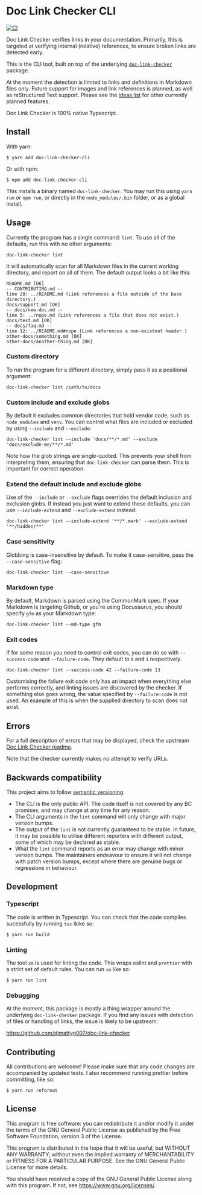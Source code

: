 # Doc Link Checker CLI

[![CI](https://github.com/djmattyg007/doc-link-checker-cli/actions/workflows/ci.yml/badge.svg?branch=main)](https://github.com/djmattyg007/doc-link-checker-cli/actions/workflows/ci.yml)

Doc Link Checker verifies links in your documentation. Primarily, this is targeted at verifying
internal (relative) references, to ensure broken links are detected early.

This is the CLI tool, built on top of the underlying [`doc-link-checker`](https://github.com/djmattyg007/doc-link-checker) package.

At the moment the detection is limited to links and definitions in Markdown files only. Future
support for images and link references is planned, as well as reStructured Text support. Please
see the [ideas list](./ideas.txt) for other currently planned features.

Doc Link Checker is 100% native Typescript.

## Install

With yarn:

```
$ yarn add doc-link-checker-cli
```

Or with npm:

```
$ npm add doc-link-checker-cli
```

This installs a binary named `doc-link-checker`. You may run this using `yarn run` or `npm run`, or directly in the `node_modules/.bin` folder, or as a global install.

## Usage

Currently the program has a single command: `lint`. To use all of the defaults, run this with no
other arguments:

```
doc-link-checker lint
```

It will automatically scan for all Markdown files in the current working directory, and report on
all of them. The default output looks a bit like this:

```
README.md [OK]
-- CONTRIBUTING.md --
line 20: ../README.md (Link references a file outside of the base directory.)
docs/support.md [OK]
-- docs/new-doc.md --
line 5: ../nope.md (Link references a file that does not exist.)
docs/test.md [OK]
-- docs/faq.md --
line 12: ../README.md#nope (Link references a non-existent header.)
other-docs/something.md [OK]
other-docs/another-thing.md [OK]
```

### Custom directory

To run the program for a different directory, simply pass it as a positional argument:

```
doc-link-checker lint /path/to/docs
```

### Custom include and exclude globs

By default it excludes common directories that hold vendor code, such as `node_modules` and `venv`. You can control what files are included or excluded by using `--include` and `--exclude`:

```
doc-link-checker lint --include 'docs/**/*.md' --exclude 'docs/exclude-me/**/*.md'
```

Note how the glob strings are single-quoted. This prevents your shell from interpreting them,
ensuring that `doc-link-checker` can parse them. This is important for correct operation.

### Extend the default include and exclude globs

Use of the `--include` or `--exclude` flags overrides the default inclusion and exclusion globs. If
instead you just want to extend these defaults, you can use `--include-extend` and `--exclude-extend` instead:

```
doc-link-checker lint --include-extend '**/*.mark' --exclude-extend '**/hidden/**'
```

### Case sensitivity

Globbing is case-insensitive by default. To make it case-sensitive, pass the `--case-sensitive` flag:

```
doc-link-checker lint --case-sensitive
```

### Markdown type

By default, Markdown is parsed using the CommonMark spec. If your Markdown is targeting Github, or
you're using Docusaurus, you should specify `gfm` as your Markdown type:

```
doc-link-checker lint --md-type gfm
```

### Exit codes

If for some reason you need to control exit codes, you can do so with `--success-code` and `--failure-code`. They default to `0` and `1` respectively.

```
doc-link-checker lint --success-code 42 --failure-code 13
```

Customising the failure exit code only has an impact when everything else performs correctly, and
linting issues are discovered by the checker. If something else goes wrong, the value specified by
`--failure-code` is not used. An example of this is when the supplied directory to scan does not exist.

## Errors

For a full description of errors that may be displayed, check the upstream
[Doc Link Checker readme](https://github.com/djmattyg007/doc-link-checker#error-codes).

Note that the checker currently makes no attempt to verify URLs.

## Backwards compatibility

This project aims to follow [semantic versioning](https://semver.org).

- The CLI is the only public API. The code itself is not covered by any BC promises, and may change
  at any time for any reason.
- The CLI arguments in the `lint` command will only change with major version bumps.
- The output of the `lint` is not currently guaranteed to be stable. In future, it may be possible
  to utilise different reporters with different output, some of which may be declared as stable.
- What the `lint` command reports as an error may change with minor version bumps. The maintainers
  endeavour to ensure it will not change with patch version bumps, except where there are genuine
  bugs or regressions in behaviour.

## Development

### Typescript

The code is written in Typescript. You can check that the code compiles sucessfully by running
`tsc` lkike so:

```
$ yarn run build
```

### Linting

The tool `xo` is used for linting the code. This wraps eslint and `prettier` with a strict set of
default rules. You can run `xo` like so:

```
$ yarn run lint
```

### Debugging

At the moment, this package is mostly a thing wrapper around the underlying `doc-link-checker`
package. If you find any issues with detection of files or handling of links, the issue is likely
to be upstream:

https://github.com/djmattyg007/doc-link-checker

## Contributing

All contributions are welcome! Please make sure that any code changes are accompanied by updated
tests. I also recommend running prettier before committing, like so:

```
$ yarn run reformat
```

## License

This program is free software: you can redistribute it and/or modify
it under the terms of the GNU General Public License as published by
the Free Software Foundation, version 3 of the License.

This program is distributed in the hope that it will be useful,
but WITHOUT ANY WARRANTY; without even the implied warranty of
MERCHANTABILITY or FITNESS FOR A PARTICULAR PURPOSE. See the
GNU General Public License for more details.

You should have received a copy of the GNU General Public License
along with this program. If not, see https://www.gnu.org/licenses/.
